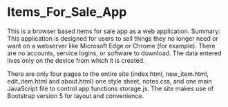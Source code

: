 # Items_For_Sale_App
This is a browser based items for sale app as a web application.
Summary: This application is designed for users to sell things they no longer need or want on a webserver like Microsoft Edge or Chrome (for example). There are no accounts, service logins, or software to download. The data entered lives only on the device from which it is created.

There are only four pages to the entire site (index.html, new_item.html, edit_item.html and about.html) one style sheet, notes.css, and one main JavaScript file to control app functions storage.js. The site makes use of Bootstrap version 5 for layout and convenience.

